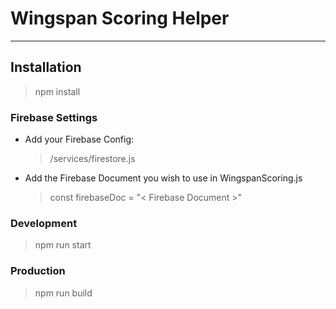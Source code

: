 # Wingspan Scoring Helper

---

## Installation

> npm install

### Firebase Settings

* Add your Firebase Config:

    > /services/firestore.js

* Add the Firebase Document you wish to use in WingspanScoring.js

    > const firebaseDoc = "< Firebase Document >"

### Development

> npm run start

### Production

> npm run build
